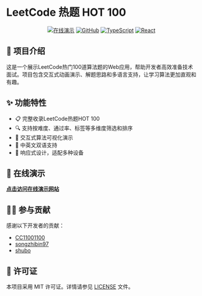 # LeetCode 热题 HOT 100

<div align="center">

[![在线演示](https://img.shields.io/badge/在线演示-fuck--algorithm.github.io-blue?style=for-the-badge&logo=github)](https://fuck-algorithm.github.io/leetcode-hot-100/)
[![GitHub](https://img.shields.io/github/stars/fuck-algorithm/leetcode-hot-100?style=for-the-badge&logo=github)](https://github.com/fuck-algorithm/leetcode-hot-100)
[![TypeScript](https://img.shields.io/badge/TypeScript-007ACC?style=for-the-badge&logo=typescript&logoColor=white)](https://www.typescriptlang.org/)
[![React](https://img.shields.io/badge/React-20232A?style=for-the-badge&logo=react&logoColor=61DAFB)](https://reactjs.org/)

</div>

## 📝 项目介绍

这是一个展示LeetCode热门100道算法题的Web应用，帮助开发者高效准备技术面试。项目包含交互式动画演示、解题思路和多语言支持，让学习算法更加直观和有趣。

## ✨ 功能特性

- 📋 完整收录LeetCode热题HOT 100
- 🔍 支持按难度、通过率、标签等多维度筛选和排序
- 🌈 交互式算法可视化演示
- 🔄 中英文双语支持
- 📱 响应式设计，适配多种设备

## 🚀 在线演示

**[点击访问在线演示网站](https://fuck-algorithm.github.io/leetcode-hot-100/)**

## 👨‍💻 参与贡献

感谢以下开发者的贡献：

- [CC11001100](https://github.com/golang-infrastructure/leetcode-hot-100/tree/main/cc11001100)
- [songzhibin97](https://github.com/golang-infrastructure/leetcode-hot-100/tree/main/songzhibin97)
- [shubo](https://github.com/golang-infrastructure/leetcode-hot-100/tree/main/shubo)

## 📄 许可证

本项目采用 MIT 许可证。详情请参见 [LICENSE](LICENSE) 文件。